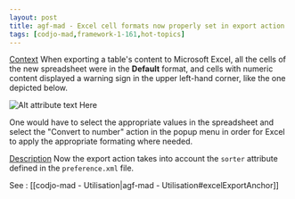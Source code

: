 ```yaml
---
layout: post
title: agf-mad - Excel cell formats now properly set in export action
tags: [codjo-mad,framework-1-161,hot-topics]
---
```

<u>Context</u>
When exporting a table's content to Microsoft Excel, all the cells of the new spreadsheet were in the **Default** format, and cells with numeric content displayed a warning sign in the upper left-hand corner, like the one depicted below.

![Alt attribute text Here](attachments/exportexcelavant.PNG)

One would have to select the appropriate values in the spreadsheet and select the "Convert to number" action in the popup menu in order for Excel to apply the appropriate formating where needed.

<u>Description</u>
Now the export action takes into account the ```sorter``` attribute defined in the ```preference.xml``` file.

See : [[codjo-mad - Utilisation|agf-mad - Utilisation#excelExportAnchor]]